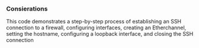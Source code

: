 
### Consierations


This code demonstrates a step-by-step process of establishing an SSH connection to a firewall, configuring interfaces, creating an Etherchannel, setting the hostname, configuring a loopback interface, and closing the SSH connection
